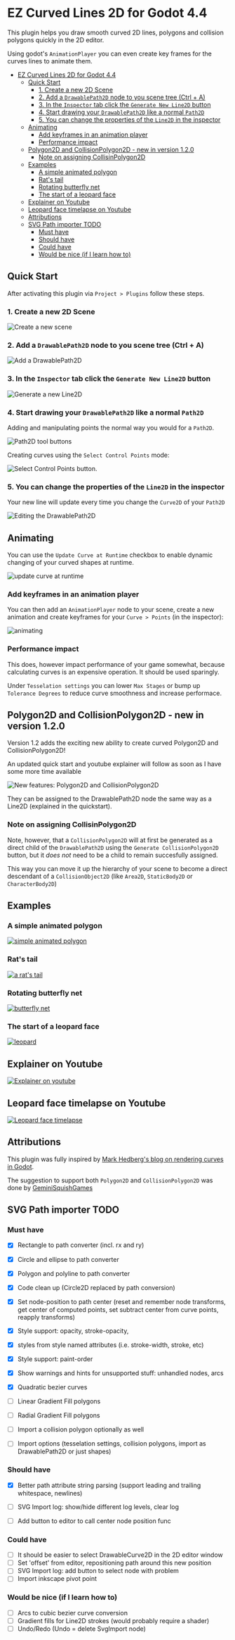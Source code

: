 # EZ Curved Lines 2D for Godot 4.4

This plugin helps you draw smooth curved 2D lines, polygons and collision polygons quickly in the 2D editor.

Using godot's `AnimationPlayer` you can even create key frames for the curves lines to animate them.


- [EZ Curved Lines 2D for Godot 4.4](#ez-curved-lines-2d-for-godot-44)
	- [Quick Start](#quick-start)
		- [1. Create a new 2D Scene](#1-create-a-new-2d-scene)
		- [2. Add a `DrawablePath2D` node to you scene tree (Ctrl + A)](#2-add-a-drawablepath2d-node-to-you-scene-tree-ctrl--a)
		- [3. In the `Inspector` tab click the `Generate New Line2D` button](#3-in-the-inspector-tab-click-the-generate-new-line2d-button)
		- [4. Start drawing your `DrawablePath2D` like a normal `Path2D`](#4-start-drawing-your-drawablepath2d-like-a-normal-path2d)
		- [5. You can change the properties of the `Line2D` in the inspector](#5-you-can-change-the-properties-of-the-line2d-in-the-inspector)
	- [Animating](#animating)
		- [Add keyframes in an animation player](#add-keyframes-in-an-animation-player)
		- [Performance impact](#performance-impact)
	- [Polygon2D and CollisionPolygon2D - new in version 1.2.0](#polygon2d-and-collisionpolygon2d---new-in-version-120)
		- [Note on assigning CollisinPolygon2D](#note-on-assigning-collisinpolygon2d)
	- [Examples](#examples)
		- [A simple animated polygon](#a-simple-animated-polygon)
		- [Rat's tail](#rats-tail)
		- [Rotating butterfly net](#rotating-butterfly-net)
		- [The start of a leopard face](#the-start-of-a-leopard-face)
	- [Explainer on Youtube](#explainer-on-youtube)
	- [Leopard face timelapse on Youtube](#leopard-face-timelapse-on-youtube)
	- [Attributions](#attributions)
	- [SVG Path importer TODO](#svg-path-importer-todo)
		- [Must have](#must-have)
		- [Should have](#should-have)
		- [Could have](#could-have)
		- [Would be nice (if I learn how to)](#would-be-nice-if-i-learn-how-to)

## Quick Start

After activating this plugin via `Project > Plugins` follow these steps.

### 1. Create a new 2D Scene

![Create a new scene](./addons/curved_lines_2d/screenshots/image.png)

### 2. Add a `DrawablePath2D` node to you scene tree (Ctrl + A)

![Add a DrawablePath2D](./addons/curved_lines_2d/screenshots/image-1.png)

### 3. In the `Inspector` tab click the `Generate New Line2D` button

![Generate a new Line2D](./addons/curved_lines_2d/screenshots/image-2.png)

### 4. Start drawing your `DrawablePath2D` like a normal `Path2D`

Adding and manipulating points the normal way you would for a `Path2D`.

![Path2D tool buttons](./addons/curved_lines_2d/screenshots/image-3.png)

Creating curves using the `Select Control Points` mode:

![Select Control Points button](./addons/curved_lines_2d/screenshots/image-4.png).

### 5. You can change the properties of the `Line2D` in the inspector

Your new line will update every time you change the `Curve2D` of your `Path2D`

![Editing the DrawablePath2D](./addons/curved_lines_2d/screenshots/changing-curve.gif)


## Animating

You can use the `Update Curve at Runtime` checkbox to enable dynamic changing of your curved shapes at runtime.

![update curve at runtime](./addons/curved_lines_2d/screenshots/update-runtime.png)

### Add keyframes in an animation player

You can then add an `AnimationPlayer` node to your scene, create a new animation and create keyframes for your `Curve > Points` (in the inspector):

![animating](./addons/curved_lines_2d/screenshots/animating.png)


### Performance impact
This does, however impact performance of your game somewhat, because calculating curves is an expensive operation.
It should be used sparingly.

Under `Tesselation settings` you can lower `Max Stages` or bump up `Tolerance Degrees` to
reduce curve smoothness and increase performace.

## Polygon2D and CollisionPolygon2D - new in version 1.2.0

Version 1.2 adds the exciting new ability to create curved Polygon2D and CollisionPolygon2D!

An updated quick start and youtube explainer will follow as soon as I have some more time available

![New features: Polygon2D and CollisionPolygon2D](./addons/curved_lines_2d/screenshots/image-0.png)

They can be assigned to the DrawablePath2D node the same way as a Line2D (explained in the quickstart).

### Note on assigning CollisinPolygon2D

Note, however, that a `CollisionPolygon2D` will at first be generated as a direct child of the `DrawablePath2D` using
the `Generate CollisionPolygon2D` button, but it _does not_ need to be a child to remain succesfully assigned.

This way you can move it up the hierarchy of your scene to become a direct descendant of a `CollisionObject2D` (like `Area2D`, `StaticBody2D` or `CharacterBody2D`)



## Examples

### A simple animated polygon

[![simple animated polygon](./addons/curved_lines_2d/screenshots/image-0.png)](./addons/curved_lines_2d/examples/)

### Rat's tail

[![a rat's tail](./addons/curved_lines_2d/screenshots/rat_tail.png)](./addons/curved_lines_2d/examples/rat/)

### Rotating butterfly net

[![butterfly net](./addons/curved_lines_2d/screenshots/butterfly_net.png)](./addons/curved_lines_2d/examples/butterfly_net/)

### The start of a leopard face

[![leopard](./addons/curved_lines_2d/screenshots/leopard.png)](./addons/curved_lines_2d/examples/leopard)

## Explainer on Youtube

[![Explainer on youtube](./addons/curved_lines_2d/screenshots/yt_thumb.png)](https://youtu.be/mM9W5FzvLiQ?feature=shared)

## Leopard face timelapse on Youtube

[![Leopard face timelapse](./addons/curved_lines_2d/screenshots/yt_thumb-2.png)](https://youtu.be/68Diitynqsk?feature=shared)

## Attributions

This plugin was fully inspired by [Mark Hedberg's blog on rendering curves in Godot](https://www.hedberggames.com/blog/rendering-curves-in-godot).

The suggestion to support both `Polygon2D` and `CollisionPolygon2D` was done by [GeminiSquishGames](https://github.com/GeminiSquishGames)


## SVG Path importer TODO

### Must have

- [x] Rectangle to path converter (incl. rx and ry)
- [x] Circle and ellipse to path converter
- [x] Polygon and polyline to path converter
- [x] Code clean up (Circle2D replaced by path conversion)
- [x] Set node-position to path center (reset and remember node transforms, get center of computed points, set subtract center from curve points, reapply transforms)
- [x] Style support: opacity, stroke-opacity,
- [x] styles from style named attributes (i.e. stroke-width, stroke, etc)
- [x] Style support: paint-order
- [x] Show warnings and hints for unsupported stuff: unhandled nodes, arcs
- [x] Quadratic bezier curves
- [ ] Linear Gradient Fill polygons
- [ ] Radial Gradient Fill polygons
- [ ] Import a collision polygon optionally as well
- [ ] Import options (tesselation settings, collision polygons, import as DrawablePath2D or just shapes)


### Should have
- [x] Better path attribute string parsing (support leading and trailing whitespace, newlines)
- [ ] SVG Import log: show/hide different log levels, clear log
- [ ] Add button to editor to call center node position func


### Could have
- [ ] It should be easier to select DrawableCurve2D in the 2D editor window
- [ ] Set 'offset' from editor, repositioning path around this new position
- [ ] SVG Import log: add button to select node with problem
- [ ] Import inkscape pivot point

### Would be nice (if I learn how to)

- [ ] Arcs to cubic bezier curve conversion
- [ ] Gradient fills for Line2D strokes (would probably require a shader)
- [ ] Undo/Redo (Undo = delete SvgImport node)
